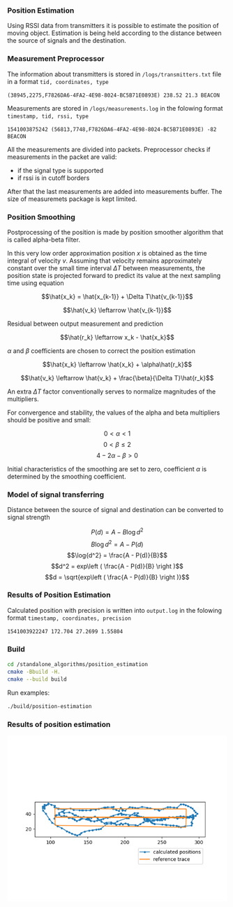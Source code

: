 ### Position Estimation

Using RSSI data from transmitters it is possible to estimate the position of moving object. Estimation is being held according to the distance between the source of signals and the destination.

### Measurement Preprocessor

The information about transmitters is stored in `/logs/transmitters.txt` file in a format `tid, coordinates, type`

```
(38945,2275,F7826DA6-4FA2-4E98-8024-BC5B71E0893E) 238.52 21.3 BEACON
```

Measurements are stored in `/logs/measurements.log` in the folowing format `timestamp, tid, rssi, type`

```
1541003875242 (56813,7748,F7826DA6-4FA2-4E98-8024-BC5B71E0893E) -82 BEACON
```

All the measurements are divided into packets. Preprocessor checks if measurements in the packet are valid:

- if the signal type is supported
- if rssi is in cutoff borders

After that the last measurements are added into measurements buffer. The size of measuremets package is kept limited.

### Position Smoothing

[//]: # "https://en.wikipedia.org/wiki/Alpha_beta_filter"

Postprocessing of the position is made by position smoother algorithm that is called alpha-beta filter.

In this very low order approximation position $x$ is obtained as the time integral of velocity $v.$ Assuming that velocity remains approximately constant over the small time interval $\Delta T$ between measurements, the position state is projected forward to predict its value at the next sampling time using equation

$$\hat{x_k} = \hat{x_{k-1}} + \Delta T\hat{v_{k-1}}$$

$$\hat{v_k} \leftarrow \hat{v_{k-1}}$$

Residual between output measurement and prediction

$$\hat{r_k} \leftarrow x_k - \hat{x_k}$$

$\alpha$ and $\beta$ coefficients are chosen to correct the position estimation

$$\hat{x_k} \leftarrow \hat{x_k} + \alpha\hat{r_k}$$

$$\hat{v_k} \leftarrow \hat{v_k} + \frac{\beta}{\Delta T}\hat{r_k}$$

An extra $\Delta T$ factor conventionally serves to normalize magnitudes of the multipliers.

For convergence and stability, the values of the alpha and beta multipliers should be positive and small:

$$0 < \alpha < 1$$
$$0 < \beta \leq 2$$
$$4 - 2\alpha - \beta > 0$$

Initial characteristics of the smoothing are set to zero, coefficient $\alpha$ is determined by the smoothing coefficient.

### Model of signal transferring

Distance between the source of signal and destination can be converted to signal strength

$$P(d) = A - B\log{d^{2}}$$
$$B\log{d^2} = A-P(d)$$
$$\log{d^2} = \frac{A - P(d)}{B}$$
$$d^2 = exp\left ( \frac{A - P(d)}{B} \right )$$
$$d = \sqrt{exp\left ( \frac{A - P(d)}{B} \right )}$$

### Results of Position Estimation

Calculated position with precision is written into `output.log` in the folowing format `timestamp, coordinates, precision`

```
1541003922247 172.704 27.2699 1.55804
```

### Build

```sh
cd /standalone_algorithms/position_estimation
cmake -Bbuild -H.
cmake --build build
```

Run examples:

```sh
./build/position-estimation
```

### Results of position estimation

<img src="../illustrations/position_estimation.png"
     alt="Markdown Monster icon"/>